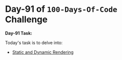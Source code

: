 # Day-91 of `100-Days-Of-Code` Challenge

**Day-91 Task:**

Today's task is to delve into:

- [Static and Dynamic Rendering](https://nextjs.org/learn/dashboard-app/static-and-dynamic-rendering)